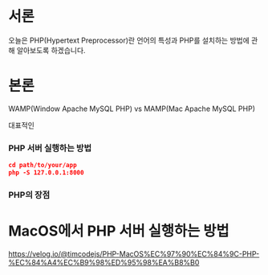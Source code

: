 # 서론

오늘은 PHP(Hypertext Preprocessor)란 언어의 특성과 PHP를 설치하는 방법에 관해 알아보도록 하겠습니다.

# 본론

WAMP(Window Apache MySQL PHP) vs MAMP(Mac Apache MySQL PHP)

대표적인

### PHP 서버 실행하는 방법

```json
cd path/to/your/app
php -S 127.0.0.1:8000
```
### PHP의 장점


# MacOS에서 PHP 서버 실행하는 방법

https://velog.io/@timcodejs/PHP-MacOS%EC%97%90%EC%84%9C-PHP-%EC%84%A4%EC%B9%98%ED%95%98%EA%B8%B0
